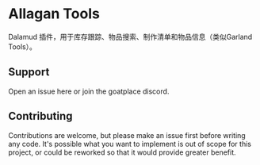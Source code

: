 # Allagan Tools
Dalamud 插件，用于库存跟踪、物品搜索、制作清单和物品信息（类似Garland Tools）。

## Support
Open an issue here or join the goatplace discord.

## Contributing

Contributions are welcome, but please make an issue first before writing any code. It's possible what you want to implement is out of scope for this project, or could be reworked so that it would provide greater benefit.
